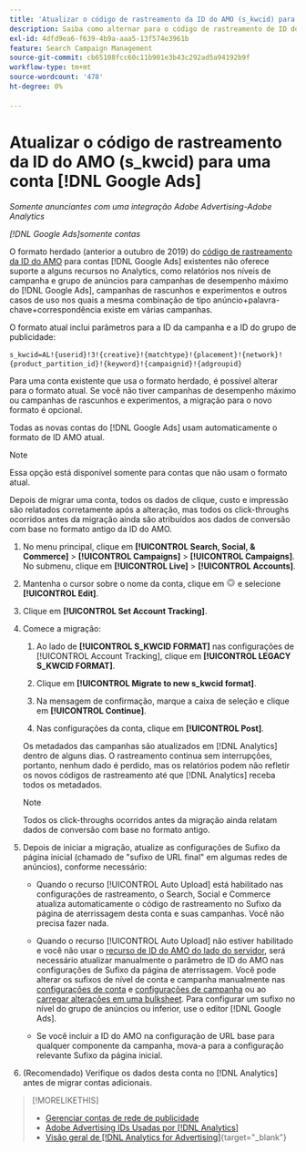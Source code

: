 ```yaml
---
title: 'Atualizar o código de rastreamento da ID do AMO (s_kwcid) para uma conta  [!DNL Google Ads] '
description: Saiba como alternar para o código de rastreamento de ID do AMO mais recente para uma conta do  [!DNL Google Ads] .
exl-id: 4dfd9ea6-f639-4b9a-aaa5-13f574e3961b
feature: Search Campaign Management
source-git-commit: cb65108fcc60c11b901e3b43c292ad5a94192b9f
workflow-type: tm+mt
source-wordcount: '478'
ht-degree: 0%

---
```


# Atualizar o código de rastreamento da ID do AMO (s_kwcid) para uma conta [!DNL Google Ads]

*Somente anunciantes com uma integração Adobe Advertising-Adobe Analytics*

*[!DNL Google Ads]somente contas*

O formato herdado (anterior a outubro de 2019) do [código de rastreamento da ID do AMO](/help/integrations/analytics/ids.md#amo-id-formats) para contas [!DNL Google Ads] existentes não oferece suporte a alguns recursos no Analytics, como relatórios nos níveis de campanha e grupo de anúncios para campanhas de desempenho máximo do [!DNL Google Ads], campanhas de rascunhos e experimentos e outros casos de uso nos quais a mesma combinação de tipo anúncio+palavra-chave+correspondência existe em várias campanhas.

O formato atual inclui parâmetros para a ID da campanha e a ID do grupo de publicidade:

```
s_kwcid=AL!{userid}!3!{creative}!{matchtype}!{placement}!{network}!{product_partition_id}!{keyword}!{campaignid}!{adgroupid}
```

Para uma conta existente que usa o formato herdado, é possível alterar para o formato atual. Se você não tiver campanhas de desempenho máximo ou campanhas de rascunhos e experimentos, a migração para o novo formato é opcional.

Todas as novas contas do [!DNL Google Ads] usam automaticamente o formato de ID AMO atual.

>[!NOTE]
>
>Essa opção está disponível somente para contas que não usam o formato atual.
>
>Depois de migrar uma conta, todos os dados de clique, custo e impressão são relatados corretamente após a alteração, mas todos os click-throughs ocorridos antes da migração ainda são atribuídos aos dados de conversão com base no formato antigo da ID do AMO.

1. No menu principal, clique em **[!UICONTROL Search, Social, & Commerce]** \> **[!UICONTROL Campaigns]** \> **[!UICONTROL Campaigns]**. No submenu, clique em **[!UICONTROL Live]** \> **[!UICONTROL Accounts]**.

1. Mantenha o cursor sobre o nome da conta, clique em ![ícone de seta suspensa](/help/search-social-commerce/assets/arrow-dropdown-menu.png) e selecione **[!UICONTROL Edit]**.

1. Clique em **[!UICONTROL Set Account Tracking]**.

1. Comece a migração:

   1. Ao lado de **[!UICONTROL S_KWCID FORMAT]** nas configurações de [!UICONTROL Account Tracking], clique em **[!UICONTROL LEGACY S_KWCID FORMAT]**.

   1. Clique em **[!UICONTROL Migrate to new s_kwcid format]**.

   1. Na mensagem de confirmação, marque a caixa de seleção e clique em **[!UICONTROL Continue]**.

   1. Nas configurações da conta, clique em **[!UICONTROL Post]**.

   Os metadados das campanhas são atualizados em [!DNL Analytics] dentro de alguns dias. O rastreamento continua sem interrupções, portanto, nenhum dado é perdido, mas os relatórios podem não refletir os novos códigos de rastreamento até que [!DNL Analytics] receba todos os metadados.

   >[!NOTE]
   >
   >Todos os click-throughs ocorridos antes da migração ainda relatam dados de conversão com base no formato antigo.

1. Depois de iniciar a migração, atualize as configurações de Sufixo da página inicial (chamado de &quot;sufixo de URL final&quot; em algumas redes de anúncios), conforme necessário:

   * Quando o recurso [!UICONTROL Auto Upload] está habilitado nas configurações de rastreamento, o Search, Social e Commerce atualiza automaticamente o código de rastreamento no Sufixo da página de aterrissagem desta conta e suas campanhas. Você não precisa fazer nada.

   * Quando o recurso [!UICONTROL Auto Upload] não estiver habilitado e você não usar o [recurso de ID do AMO do lado do servidor](/help/integrations/analytics/ids.md#amo-id-formats), será necessário atualizar manualmente o parâmetro de ID do AMO nas configurações de Sufixo da página de aterrissagem. Você pode alterar os sufixos de nível de conta e campanha manualmente nas [configurações de conta](/help/search-social-commerce/campaign-management/accounts/ad-network-account-manage.md) e [configurações de campanha](/help/search-social-commerce/campaign-management/campaigns/campaign-settings-google.md) ou ao [carregar alterações em uma bulksheet](/help/search-social-commerce/campaign-management/bulksheets/bulksheet-upload.md). Para configurar um sufixo no nível do grupo de anúncios ou inferior, use o editor [!DNL Google Ads].

   * Se você incluir a ID do AMO na configuração de URL base para qualquer componente da campanha, mova-a para a configuração relevante Sufixo da página inicial.

1. (Recomendado) Verifique os dados desta conta no [!DNL Analytics] antes de migrar contas adicionais.

>[!MORELIKETHIS]
>
>* [Gerenciar contas de rede de publicidade](ad-network-account-manage.md)
>* [Adobe Advertising IDs Usadas por [!DNL Analytics]](/help/integrations/analytics/ids.md)
>* [Visão geral de [!DNL Analytics for Advertising]](https://experienceleague.adobe.com/docs/advertising/integrations/home.html?lang=pt-BR){target="_blank"}
